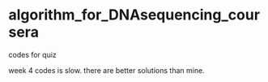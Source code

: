 # algorithm_for_DNAsequencing_coursera
codes for quiz


week 4 codes is slow. there are better solutions than mine. 
